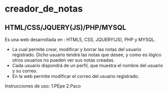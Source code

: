 # creador_de_notas
## HTML/CSS/JQUERY(JS)/PHP/MYSQL
Es una web desarrollada en : HTML5, CSS, JQUERY(JS), PHP y MYSQL. 
* La cual permite crear, modificar y borrar las notas del usuario registrado. Dicho usuario tendrá las notas que desee, y como es lógico otros usuarios no pueden ver sus notas creadas.
* Cada usuario dispondrá de un perfil, que muestra el nombre del usuario y su correo. 
* En la web permite modificar el correo del usuario registrado.

Instrucciones de uso:
1.PEpe
2.Paco

